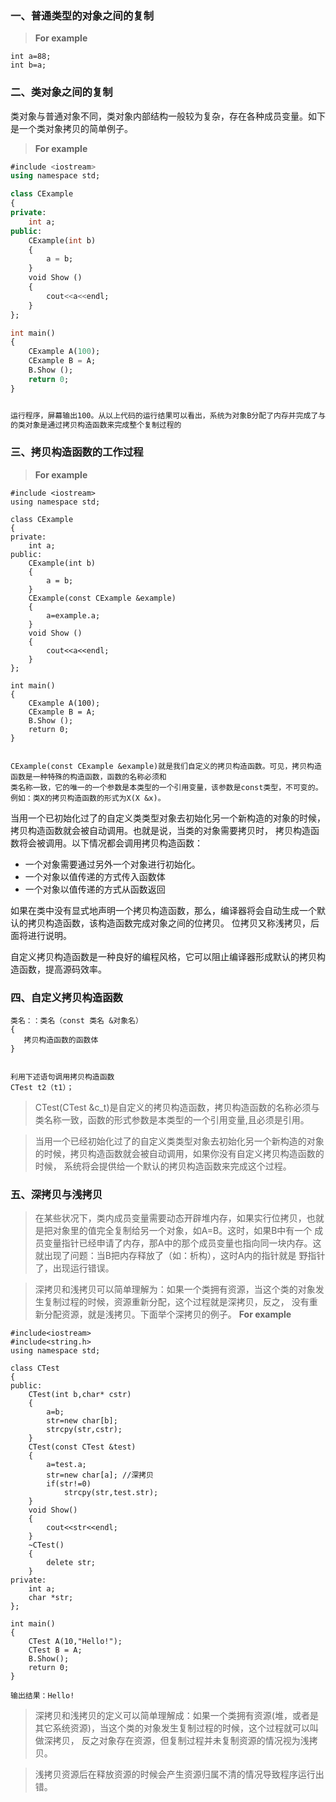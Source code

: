 ### 一、普通类型的对象之间的复制
> **For example**
````
int a=88;
int b=a; 
````

### 二、类对象之间的复制

类对象与普通对象不同，类对象内部结构一般较为复杂，存在各种成员变量。如下是一个类对象拷贝的简单例子。 
> **For example**
```sql
#include <iostream>
using namespace std;

class CExample
{
private:
    int a;
public:
    CExample(int b)
    {
        a = b;
    }
    void Show ()
    {
        cout<<a<<endl;
    }
};

int main()
{
    CExample A(100);
    CExample B = A;
    B.Show ();
    return 0;
}


运行程序，屏幕输出100。从以上代码的运行结果可以看出，系统为对象B分配了内存并完成了与对象A的复制过程。就类对象而言，相同类型
的类对象是通过拷贝构造函数来完成整个复制过程的
```
### 三、拷贝构造函数的工作过程
> **For example**
````
#include <iostream>
using namespace std;

class CExample
{
private:
    int a;
public:
    CExample(int b)
    {
        a = b;
    }
    CExample(const CExample &example)
    {
        a=example.a;
    }
    void Show ()
    {
        cout<<a<<endl;
    }
};

int main()
{
    CExample A(100);
    CExample B = A;
    B.Show ();
    return 0;
}


CExample(const CExample &example)就是我们自定义的拷贝构造函数。可见，拷贝构造函数是一种特殊的构造函数，函数的名称必须和
类名称一致，它的唯一的一个参数是本类型的一个引用变量，该参数是const类型，不可变的。例如：类X的拷贝构造函数的形式为X(X &x)。
````

当用一个已初始化过了的自定义类类型对象去初始化另一个新构造的对象的时候，拷贝构造函数就会被自动调用。也就是说，当类的对象需要拷贝时，
拷贝构造函数将会被调用。以下情况都会调用拷贝构造函数：
* 一个对象需要通过另外一个对象进行初始化。
* 一个对象以值传递的方式传入函数体 
* 一个对象以值传递的方式从函数返回 

如果在类中没有显式地声明一个拷贝构造函数，那么，编译器将会自动生成一个默认的拷贝构造函数，该构造函数完成对象之间的位拷贝。
位拷贝又称浅拷贝，后面将进行说明。

自定义拷贝构造函数是一种良好的编程风格，它可以阻止编译器形成默认的拷贝构造函数，提高源码效率。

### 四、自定义拷贝构造函数
````
类名：：类名（const 类名 &对象名）
{
   拷贝构造函数的函数体
}


利用下述语句调用拷贝构造函数
CTest t2（t1）；
````

>CTest(CTest &c_t)是自定义的拷贝构造函数，拷贝构造函数的名称必须与类名称一致，函数的形式参数是本类型的一个引用变量,且必须是引用。

>当用一个已经初始化过了的自定义类类型对象去初始化另一个新构造的对象的时候，拷贝构造函数就会被自动调用，如果你没有自定义拷贝构造函数的时候，
系统将会提供给一个默认的拷贝构造函数来完成这个过程。

### 五、深拷贝与浅拷贝

>在某些状况下，类内成员变量需要动态开辟堆内存，如果实行位拷贝，也就是把对象里的值完全复制给另一个对象，如A=B。这时，如果B中有一个
成员变量指针已经申请了内存，那A中的那个成员变量也指向同一块内存。这就出现了问题：当B把内存释放了（如：析构），这时A内的指针就是
野指针了，出现运行错误。

>深拷贝和浅拷贝可以简单理解为：如果一个类拥有资源，当这个类的对象发生复制过程的时候，资源重新分配，这个过程就是深拷贝，反之，
没有重新分配资源，就是浅拷贝。下面举个深拷贝的例子。
> **For example**
````
#include<iostream>
#include<string.h>
using namespace std;

class CTest
{
public:
    CTest(int b,char* cstr)
    {
        a=b;
        str=new char[b];
        strcpy(str,cstr);
    }
    CTest(const CTest &test)
    {
        a=test.a;
        str=new char[a]; //深拷贝
        if(str!=0)
            strcpy(str,test.str);
    }
    void Show()
    {
        cout<<str<<endl;
    }
    ~CTest()
    {
        delete str;
    }
private:
    int a;
    char *str;
};

int main()
{
    CTest A(10,"Hello!");
    CTest B = A;
    B.Show();
    return 0;
}

输出结果：Hello!
````
>深拷贝和浅拷贝的定义可以简单理解成：如果一个类拥有资源(堆，或者是其它系统资源)，当这个类的对象发生复制过程的时候，这个过程就可以叫做深拷贝，
反之对象存在资源，但复制过程并未复制资源的情况视为浅拷贝。

>浅拷贝资源后在释放资源的时候会产生资源归属不清的情况导致程序运行出错。
